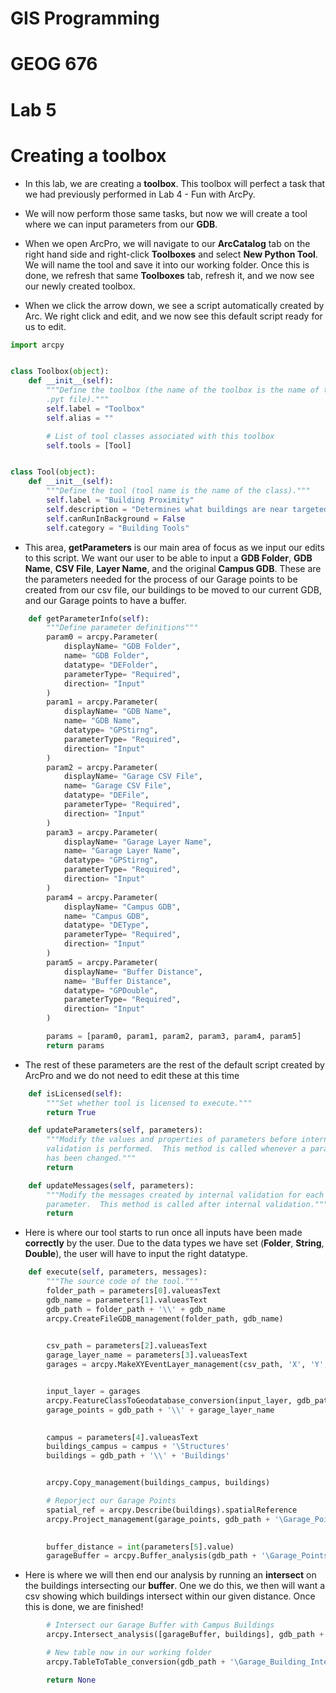 # GIS Programming 
# GEOG 676
# Lab 5

# Creating a toolbox

- In this lab, we are creating a **toolbox**. This toolbox will perfect a task that we had previously performed in Lab 4 - Fun with ArcPy. 

- We will now perform those same tasks, but now we will create a tool where we can input parameters from our **GDB**.

- When we open ArcPro, we will navigate to our **ArcCatalog** tab on the right hand side and right-click **Toolboxes** and select **New Python Tool**. We will name the tool and save it into our working folder. Once this is done, we refresh that same **Toolboxes** tab, refresh it, and we now see our newly created toolbox. 

- When we click the arrow down, we see a script automatically created by Arc. We right click and edit, and we now see this default script ready for us to edit.

```python
import arcpy


class Toolbox(object):
    def __init__(self):
        """Define the toolbox (the name of the toolbox is the name of the
        .pyt file)."""
        self.label = "Toolbox"
        self.alias = ""

        # List of tool classes associated with this toolbox
        self.tools = [Tool]


class Tool(object):                                                     
    def __init__(self):
        """Define the tool (tool name is the name of the class)."""
        self.label = "Building Proximity"
        self.description = "Determines what buildings are near targeted building"
        self.canRunInBackground = False
        self.category = "Building Tools"
```
- This area, **getParameters** is our main area of focus as we input our edits to this script. We want our user to be able to input a **GDB Folder**, **GDB Name**, **CSV File**, **Layer Name**, and the original  **Campus GDB**. These are the parameters needed for the process of our Garage points to be created from our csv file, our buildings to be moved to our current GDB, and our Garage points to have a buffer.

```python
    def getParameterInfo(self):
        """Define parameter definitions"""
        param0 = arcpy.Parameter(
            displayName= "GDB Folder",
            name= "GDB Folder",
            datatype= "DEFolder",
            parameterType= "Required",
            direction= "Input"
        )
        param1 = arcpy.Parameter(
            displayName= "GDB Name",
            name= "GDB Name",
            datatype= "GPStirng",
            parameterType= "Required",
            direction= "Input"
        )
        param2 = arcpy.Parameter(
            displayName= "Garage CSV File",
            name= "Garage CSV File",
            datatype= "DEFile",
            parameterType= "Required",
            direction= "Input"
        )
        param3 = arcpy.Parameter(
            displayName= "Garage Layer Name",
            name= "Garage Layer Name",
            datatype= "GPStirng",
            parameterType= "Required",
            direction= "Input"
        )
        param4 = arcpy.Parameter(
            displayName= "Campus GDB",
            name= "Campus GDB",
            datatype= "DEType",
            parameterType= "Required",
            direction= "Input"
        )
        param5 = arcpy.Parameter(
            displayName= "Buffer Distance",
            name= "Buffer Distance",
            datatype= "GPDouble",
            parameterType= "Required",
            direction= "Input"
        )

        params = [param0, param1, param2, param3, param4, param5]
        return params
```

- The rest of these parameters are the rest of the default script created by ArcPro and we do not need to edit these at this time

```python
    def isLicensed(self):
        """Set whether tool is licensed to execute."""
        return True

    def updateParameters(self, parameters):
        """Modify the values and properties of parameters before internal
        validation is performed.  This method is called whenever a parameter
        has been changed."""
        return

    def updateMessages(self, parameters):
        """Modify the messages created by internal validation for each tool
        parameter.  This method is called after internal validation."""
        return
```

-  Here is where our tool starts to run once all inputs have been made **correctly** by the user. Due to the data types we have set (**Folder**, **String**, **Double**), the user will have to input the right datatype.

```python
    def execute(self, parameters, messages):
        """The source code of the tool."""
        folder_path = parameters[0].valueasText
        gdb_name = parameters[1].valueasText
        gdb_path = folder_path + '\\' + gdb_name
        arcpy.CreateFileGDB_management(folder_path, gdb_name)
    

        csv_path = parameters[2].valueasText
        garage_layer_name = parameters[3].valueasText
        garages = arcpy.MakeXYEventLayer_management(csv_path, 'X', 'Y', garage_layer_name)


        input_layer = garages
        arcpy.FeatureClassToGeodatabase_conversion(input_layer, gdb_path)
        garage_points = gdb_path + '\\' + garage_layer_name

       
        campus = parameters[4].valueasText
        buildings_campus = campus + '\Structures'
        buildings = gdb_path + '\\' + 'Buildings'


        arcpy.Copy_management(buildings_campus, buildings)

        # Reporject our Garage Points
        spatial_ref = arcpy.Describe(buildings).spatialReference
        arcpy.Project_management(garage_points, gdb_path + '\Garage_Points_Reprojected', spatial_ref)

        
        buffer_distance = int(parameters[5].value)
        garageBuffer = arcpy.Buffer_analysis(gdb_path + '\Garage_Points_Reprojected', gdb_path + '\Garage_Points_Buffer', 150)
```

- Here is where we will then end our analysis by running an **intersect** on the buildings intersecting our **buffer**. One we do this, we then will want a csv showing which buildings intersect within our given distance. Once this is done, we are finished!

```python
        # Intersect our Garage Buffer with Campus Buildings
        arcpy.Intersect_analysis([garageBuffer, buildings], gdb_path + '\Garage_Building_Intersect', 'ALL')

        # New table now in our working folder
        arcpy.TableToTable_conversion(gdb_path + '\Garage_Building_Intersect.dbf', folder_path, 'BuildingsCloseBy.csv')

        return None
```


